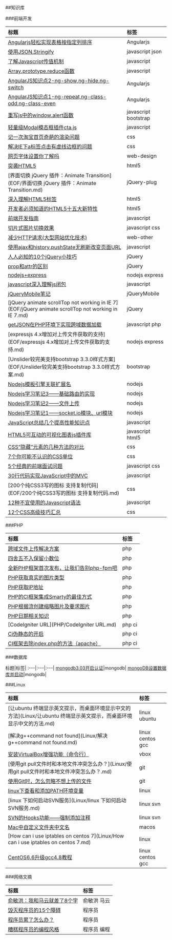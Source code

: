 ##知识库

###前端开发

标题|标签
:---|:---
[Angularjs轻松实现表格按指定列排序](EOF/Angularjs轻松实现表格按指定列排序.md)|Angularjs
[使用JSON.Stringify](EOF/使用JSON.Stringify.md)|javascript json
[了解Javascript传值机制](EOF/了解Javascript传值机制.md)|javascript
[Array.prototype.reduce函数](EOF/Array.prototype.reduce函数.md)|javascript
[AngularJS知识点2-ng-show,ng-hide,ng-switch](EOF/AngularJS知识点2.md)|Angularjs
[AngularJS知识点1-ng-repeat,ng-class-odd,ng-class-even](EOF/AngularJS知识点1.md)|Angularjs
[重写js中的window.alert函数](EOF/重写js中的window.alert函数.md)|javascript bootstrap
[轻量级Modal模态框插件cta.js](EOF/轻量级Modal模态框插件cta.js.md)|javascript
[记一次淘宝首页奇葩的渲染问题](EOF/记一次淘宝首页奇葩的渲染问题.md)|css
[解决IE下a标签点击有虚线边框的问题](EOF/解决IE下a标签点击有虚线边框的问题.md)|css
[网页字体设置你了解吗](EOF/网页字体设置你了解吗.md)|web-design
[突袭HTML5](EOF/突袭HTML5.md)|html5
[界面切换 jQuery 插件：Animate Transition](EOF/界面切换 jQuery 插件：Animate Transition.md)|jQuery-plug
[深入理解HTML5标签](EOF/深入理解HTML5标签.md)|html5
[开发者必须知道的HTML5十五大新特性](EOF/开发者必须知道的HTML5十五大新特性.md)|html5
[前端开发指南](EOF/前端开发指南.md)|javascript
[切片式图片切换效果](EOF/切片式图片切换效果.md)|javascript css
[减少HTTP请求(大型网站优化技术)](EOF/减少HTTP请求(大型网站优化技术).md)|web-other
[使用ajax和history.pushState无刷新改变页面URL](EOF/使用ajax和history.pushState无刷新改变页面URL.md)|javascript
[人人必知的10个jQuery小技巧](EOF/人人必知的10个jQuery小技巧.md)|jQuery
[prop和attr的区别](EOF/prop和attr的区别.md)|jQuery
[nodejs+express](EOF/nodejs+express.md)|nodejs express
[javascript深入理解js闭包](EOF/javascript深入理解js闭包.md)|javascript
[jQueryMobile笔记](EOF/jQueryMobile笔记.md)|jQueryMobile
[jQuery animate scrollTop not working in IE 7](EOF/jQuery animate scrollTop not working in IE 7.md)|jQuery
[getJSON在PHP环境下实现跨域数据加载](EOF/getJSON在PHP环境下实现跨域数据加载.md)|javascript php
[expressjs 4.x增加对上传文件获取的支持](EOF/expressjs 4.x增加对上传文件获取的支持.md)|nodejs express
[Unslider较完美支持bootstrap 3.3.0样式方案](EOF/Unslider较完美支持bootstrap 3.3.0样式方案.md)|bootstrap
[Nodejs模板引擎关联扩展名](EOF/Nodejs模板引擎关联扩展名.md)|nodejs
[Nodejs学习笔记3——基础路由的实现](EOF/Nodejs学习笔记3——基础路由的实现.md)|nodejs
[Nodejs学习笔记2——文件上传](EOF/Nodejs学习笔记2——文件上传.md)|nodejs
[Nodejs学习笔记1——socket.io模块、url模块](EOF/Nodejs学习笔记1——socket.io模块、url模块.md)|nodejs
[JavaScript总结几个提高性能知识点](EOF/JavaScript总结几个提高性能知识点.md)|javascript
[HTML5可互动的可视化图表js插件库](EOF/HTML5可互动的可视化图表js插件库.md)|javascript html5
[CSS“隐藏”元素的几种方法的对比](EOF/CSS“隐藏”元素的几种方法的对比.md)|css
[7个你可能不认识的CSS单位](EOF/7个你可能不认识的CSS单位.md)|css
[5个经典的前端面试问题](EOF/5个经典的前端面试问题.md)|javascript css
[30行代码实现JavaScript中的MVC](EOF/30行代码实现JavaScript中的MVC.md)|javascript
[200个纯CSS3写的图标 支持复制代码](EOF/200个纯CSS3写的图标 支持复制代码.md)|css
[12种不宜使用的Javascript语法](EOF/12种不宜使用的Javascript语法.md)|javascript
[12个CSS高级技巧汇总](EOF/12个CSS高级技巧汇总.md)|css

###PHP

标题|标签
:---|:---
[跨域文件上传解决方案](PHP/跨域文件上传解决方案.md)|php
[四舍五不入保留小数位](PHP/四舍五不入保留小数位.md)|php
[全新PHP框架首次发布，让我们告别php-fpm吧](PHP/全新PHP框架首次发布，让我们告别php-fpm吧.md)|php
[PHP获取真实的图片类型](PHP/PHP获取真实的图片类型.md)|php
[PHP获取IP地址](PHP/PHP获取IP地址.md)|php
[PHP的CI框架集成Smarty的最佳方式](PHP/PHP的CI框架集成Smarty的最佳方式.md)|php
[PHP根据流创建缩略图片及要求图片](PHP/PHP根据流创建缩略图片及要求图片.md)|php
[PHP日期相关知识](PHP/PHP日期相关知识.md)|php
[CodeIgniter URL](PHP/CodeIgniter URL.md)|php ci
[Ci伪静态的开启](PHP/Ci伪静态的开启.md)|php ci
[CI框架去除index.php的方法（apache）](PHP/CI框架去除index.php的方法（apache）.md)|php ci


###数据库

标题|标签|
:---|:---|:---|
[mongodb3.03开启认证][d2]|mongodb|
[mongoDB设置数据库并启动][d1]|mongodb|

[d2]:Database/mongodb3.03开启认证.md
[d1]:Database/mongoDB设置数据库并启动.md

###Linux

标题|标签
:---|:---
[让ubuntu 终端显示英文提示，而桌面环境显示中文的方法](Linux/让ubuntu 终端显示英文提示，而桌面环境显示中文的方法.md)|linux ubuntu
[解决g++command not found](Linux/解决g++command not found.md)|linux centos gcc
[安装VirtualBox增强功能（命令行）](Linux/安装VirtualBox增强功能（命令行）.md)|vbox
[使用git pull文件时和本地文件冲突怎么办？](Linux/使用git pull文件时和本地文件冲突怎么办？.md)|git
[使用Git时，怎么忽略不想上传的文件](Linux/使用Git时，怎么忽略不想上传的文件.md)|git
[linux下查看和添加PATH环境变量](Linux/linux下查看和添加PATH环境变量.md)|linux
[linux 下如何启动SVN服务](Linux/linux 下如何启动SVN服务.md)|linux svn
[SVN的Hooks功能——强制添加注释](Linux/SVN的Hooks功能——强制添加注释.md)|linux svn
[Mac中自定义文件夹中文名](Linux/Mac中自定义文件夹中文名.md)|macos
[How can i use iptables on centos 7](Linux/How can i use iptables on centos 7.md)|linux
[CentOS6.6升级gcc4.8教程](Linux/CentOS6.6升级gcc4.8教程.md)|linux centos gcc

###网络文摘

标题|标签
:---|:---
[俞敏洪：我和马云就差了8个字][o4]|俞敏洪 马云
[毁灭程序员的15个障碍][o3]|程序员
[程序员累了怎么办？][o2]|程序员
[糟糕程序员的编程风格][o1]|程序员 编程

[o4]:Other/俞敏洪：我和马云就差了8个字.md
[o3]:Other/毁灭程序员的15个障碍.md
[o2]:Other/程序员累了怎么办？.md
[o1]:Other/糟糕程序员的编程风格.md



